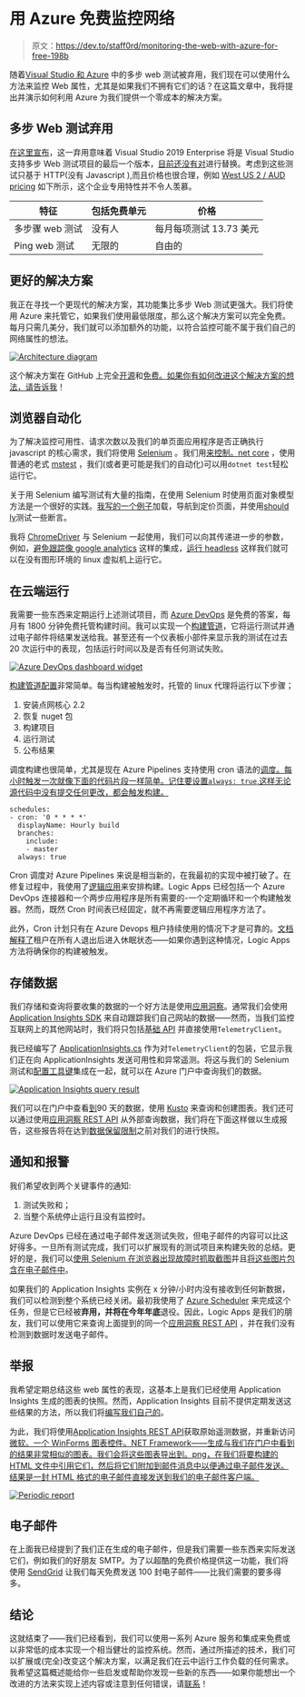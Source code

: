 # 用 Azure 免费监控网络

> 原文：<https://dev.to/staff0rd/monitoring-the-web-with-azure-for-free-198b>

随着[Visual Studio 和 Azure](https://devblogs.microsoft.com/devops/cloud-based-load-testing-service-eol/) 中的多步 web 测试被弃用，我们现在可以使用什么方法来监控 Web 属性，尤其是如果我们不拥有它们的话？在这篇文章中，我将提出并演示如何利用 Azure 为我们提供一个零成本的解决方案。

## 多步 Web 测试弃用

[在这里宣布](https://devblogs.microsoft.com/devops/cloud-based-load-testing-service-eol/)，这一弃用意味着 Visual Studio 2019 Enterprise 将是 Visual Studio 支持多步 Web 测试项目的最后一个版本，[目前还没有对](https://github.com/MicrosoftDocs/azure-docs/issues/26050#issuecomment-468814101)进行替换。考虑到这些测试只基于 HTTP(没有 Javascript ),而且价格也很合理，例如 [West US 2 / AUD pricing](https://azure.microsoft.com/en-au/pricing/details/monitor/) 如下所示，这个企业专用特性并不令人羡慕。

| 特征 | 包括免费单元 | 价格 |
| --- | --- | --- |
| 多步骤 web 测试 | 没有人 | 每月每项测试 13.73 美元 |
| Ping web 测试 | 无限的 | 自由的 |

## 更好的解决方案

我正在寻找一个更现代的解决方案，其功能集比多步 Web 测试更强大。我们将使用 Azure 来托管它，如果我们使用最低限度，那么这个解决方案可以完全免费。每月只需几美分，我们就可以添加额外的功能，以符合监控可能不属于我们自己的网络属性的想法。

[![Architecture diagram](img/498e59814e52a493e10ad5ed8f1c0953.png)](https://res.cloudinary.com/practicaldev/image/fetch/s--stJgJmFd--/c_limit%2Cf_auto%2Cfl_progressive%2Cq_auto%2Cw_880/http://staffordwilliams.com/assets/azure-for-free/Architecture.png%23center)

这个解决方案在 GitHub 上完全[开源](https://github.com/staff0rd/azure-web-monitor)和[免费。如果你有如何改进这个解决方案的想法，请](https://github.com/staff0rd/azure-web-monitor)[告诉我](https://github.com/staff0rd/azure-web-monitor/issues)！

## 浏览器自动化

为了解决监控可用性、请求次数以及我们的单页面应用程序是否正确执行 javascript 的核心需求，我们将使用 [Selenium](https://www.seleniumhq.org/) 。我们用[来控制。net core](https://dotnet.microsoft.com/download/dotnet-core) ，使用普通的老式 [mstest](https://docs.microsoft.com/en-us/dotnet/core/tools/dotnet-test) ，我们(或者更可能是我们的自动化)可以用`dotnet test`轻松运行它。

关于用 Selenium 编写测试有大量的指南，在使用 Selenium 时使用页面对象模型方法是一个很好的实践。[我写的一个例子](https://github.com/staff0rd/azure-web-monitor/blob/master/src/AzureWebMonitor.Test/AzureDotCom_AzureSignalR.cs)加载，导航到定价页面，并使用[should ly](https://github.com/shouldly/shouldly)测试一些断言。

我将 [ChromeDriver](https://chromedriver.chromium.org/) 与 Selenium 一起使用，我们可以向其传递进一步的参数，例如，[避免跟踪像 google analytics](https://github.com/staff0rd/azure-web-monitor/blob/master/src/AzureWebMonitor.Test/WebDriverHelper.cs#L17-L18) 这样的集成，[运行 headless](https://github.com/staff0rd/azure-web-monitor/blob/master/src/AzureWebMonitor.Test/WebDriverHelper.cs#L19) 这样我们就可以在没有图形环境的 linux 虚拟机上运行它。

## 在云端运行

我需要一些东西来定期运行上述测试项目，而 [Azure DevOps](https://dev.azure.com) 是免费的答案，每月有 1800 分钟免费托管构建时间。我可以实现一个[构建管道](https://azure.microsoft.com/en-au/services/devops/pipelines/)，它将运行测试并通过电子邮件将结果发送给我。甚至还有一个仪表板小部件来显示我的测试在过去 20 次运行中的表现，包括运行时间以及是否有任何测试失败。

[![Azure DevOps dashboard widget](img/0a7338ee88ed11409c9a5751a6527f37.png)](https://res.cloudinary.com/practicaldev/image/fetch/s--9k0tz74T--/c_limit%2Cf_auto%2Cfl_progressive%2Cq_auto%2Cw_880/http://staffordwilliams.com/assets/azure-for-free/dashboard.PNG%23center)

[构建管道配置](https://github.com/staff0rd/azure-web-monitor/blob/master/azure-pipelines.yml)非常简单。每当构建被触发时，托管的 linux 代理将运行以下步骤；

1.  安装点网核心 2.2
2.  恢复 nuget 包
3.  构建项目
4.  运行测试
5.  公布结果

调度构建也很简单，尤其是现在 Azure Pipelines 支持使用 cron 语法的[调度。每小时触发一次就像下面的代码片段一样简单。记住要设置`always: true`,这样无论源代码中没有提交任何更改，都会触发构建。](https://docs.microsoft.com/en-us/azure/devops/pipelines/build/triggers?view=azure-devops&tabs=yaml#scheduled-triggers) 

```
schedules:
- cron: '0 * * * *'
  displayName: Hourly build
  branches:
    include:
    - master
  always: true 
```

Cron 调度对 Azure Pipelines 来说是相当新的，在我最初的实现中被打破了。在修复过程中，我使用了[逻辑应用](https://azure.microsoft.com/en-au/services/logic-apps/)来安排构建。Logic Apps 已经包括一个 Azure DevOps 连接器和一个两步应用程序是所有需要的-一个定期循环和一个构建触发器。然而，既然 Cron 时间表已经固定，就不再需要逻辑应用程序方法了。

此外，Cron 计划只有在 Azure Devops 租户持续使用的情况下才是可靠的。[文档解释了](https://docs.microsoft.com/en-us/azure/devops/pipelines/build/triggers?view=azure-devops&tabs=yaml#my-build-didnt-run-what-happened)租户在所有人退出后进入休眠状态——如果你遇到这种情况，Logic Apps 方法将确保你的构建被触发。

## 存储数据

我们存储和查询将要收集的数据的一个好方法是使用[应用洞察](https://docs.microsoft.com/en-us/azure/azure-monitor/app/app-insights-overview)。通常我们会使用 [Application Insights SDK](https://docs.microsoft.com/en-us/azure/azure-monitor/app/asp-net-core) 来自动跟踪我们自己网站的数据——然而，当我们监控互联网上的其他网站时，我们将只包括[基础 API](https://www.nuget.org/packages/Microsoft.ApplicationInsights/) 并直接使用`TelemetryClient`。

我已经编写了 [ApplicationInsights.cs](https://github.com/staff0rd/azure-web-monitor/blob/master/src/AzureWebMonitor.Test/ApplicationInsights.cs) 作为对`TelemetryClient`的包装，它显示我们正在向 ApplicationInsights 发送可用性和异常遥测。将这与我们的 Selenium 测试和[配置工具键](https://github.com/staff0rd/azure-web-monitor/blob/master/src/AzureWebMonitor.Test/appsettings.json)集成在一起，就可以在 Azure 门户中查询我们的数据。

[![Application Insights query result](img/f831385bf47bad480853fb38f2536c6c.png)](https://res.cloudinary.com/practicaldev/image/fetch/s--3FkIggTN--/c_limit%2Cf_auto%2Cfl_progressive%2Cq_auto%2Cw_880/http://staffordwilliams.com/assets/azure-for-free/appinsights.PNG%23center)

我们可以在门户中查看[到](https://docs.microsoft.com/en-us/azure/azure-monitor/app/pricing#limits-summary)90 天的数据，使用 [Kusto](https://docs.microsoft.com/en-us/azure/kusto/query/) 来查询和创建图表。我们还可以通过使用[应用洞察 REST API](https://dev.applicationinsights.io) 从外部查询数据，我们将在下面这样做以生成报告，这些报告将在达到[数据保留限制](https://docs.microsoft.com/en-us/azure/azure-monitor/app/pricing#limits-summary)之前对我们的进行快照。

## 通知和报警

我们希望收到两个关键事件的通知:

1.  测试失败和；
2.  当整个系统停止运行且没有监控时。

Azure DevOps 已经在通过电子邮件发送测试失败，但电子邮件的内容可以比这好得多。一旦所有测试完成，我们可以扩展现有的测试项目来构建失败的总结。更好的是，我们可以[使用 Selenium 在浏览器出现故障时抓取截图](https://github.com/staff0rd/azure-web-monitor/blob/master/src/AzureWebMonitor.Test/WebDriverHelper.cs#L39-L45)并且[将这些图片包含在电子邮件中](https://github.com/staff0rd/azure-web-monitor/blob/master/src/AzureWebMonitor.Test/ResultsEmailer.cs)。

如果我们的 Application Insights 实例在 x 分钟/小时内没有接收到任何新数据，我们可以检测到整个系统已经关闭。最初我使用了 [Azure Scheduler](https://azure.microsoft.com/en-au/services/scheduler/) 来完成这个任务，但是它已经被**弃用，并将在今年年底**退役。因此，Logic Apps 是我们的朋友，我们可以使用它来查询上面提到的同一个[应用洞察 REST API](https://dev.applicationinsights.io) ，并在我们没有检测到数据时发送电子邮件。

## 举报

我希望定期总结这些 web 属性的表现，这基本上是我们已经使用 Application Insights 生成的图表的快照。然而，Application Insights 目前不提供定期发送这些结果的方法，所以我们将[编写我们自己的](https://github.com/staff0rd/azure-web-monitor/tree/master/src/AzureWebMonitor.Report)。

为此，我们将使用[Application Insights REST API](https://dev.applicationinsights.io)获取原始遥测数据，并重新访问[微软。一个 WinForms 图表控件。NET Framework——生成与我们在门户中看到的结果非常相似的图表。我们会将这些图表导出到。png，在我们将要构建的 HTML 文件中引用它们，然后将它们附加到邮件消息中以便通过电子邮件发送。结果是一封 HTML 格式的电子邮件直接发送到我们的电子邮件客户端。](https://www.nuget.org/packages/Microsoft.Chart.Controls/)

[![Periodic report](img/d5fd303bfd088f9bd220aff119ccae1a.png)](https://res.cloudinary.com/practicaldev/image/fetch/s--sDMdOjlD--/c_limit%2Cf_auto%2Cfl_progressive%2Cq_auto%2Cw_880/http://staffordwilliams.com/assets/azure-for-free/report.png%23center)

## 电子邮件

在上面我已经提到了我们正在生成的电子邮件，但是我们需要一些东西来实际发送它们，例如我们的好朋友 SMTP。为了以超酷的免费价格提供这一功能，我们将使用 [SendGrid](https://sendgrid.com/) 让我们每天免费发送 100 封电子邮件——比我们需要的要多得多。

## 结论

这就结束了——我们已经看到，我们可以使用一系列 Azure 服务和集成来免费或以非常低的成本实现一个相当健壮的监控系统。然而，通过所描述的技术，我们可以扩展或(完全)改变这个解决方案，以满足我们在云中运行工作负载的任何需求。我希望这篇概述能给你一些启发或帮助你发现一些新的东西——如果你能想出一个改进的方法来实现上述内容或注意到任何错误，请[联系](https://twitter.com/staff0rd)！
